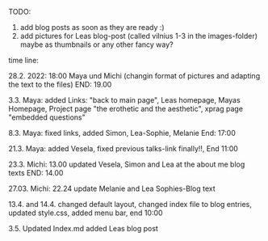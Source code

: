 TODO: 

1. add blog posts as soon as they are ready :)
2. add pictures for Leas blog-post (called vilnius 1-3 in the images-folder) maybe as thumbnails or any other fancy way?



time line: 

28.2. 2022: 18:00 Maya und Michi (changin format of pictures and adapting the text to the files) END: 19.00

3.3. Maya: added Links: "back to main page", Leas homepage, Mayas Homepage, Project page "the erothetic and the aesthetic", xprag page "embedded questions"

8.3. Maya: fixed links, added Simon, Lea-Sophie, Melanie End: 17:00

21.3. Maya: added Vesela, fixed previous talks-link finally!!, End 11:00

23.3. Michi: 13.00 updated Vesela, Simon and Lea at the about me blog texts  END: 14.00

27.03. Michi: 22.24 update Melanie and Lea Sophies-Blog text

13.4. and 14.4. changed default layout, changed index file to blog entries, updated style.css, added menu bar, end 10:00

3.5. Updated Index.md added Leas blog post
